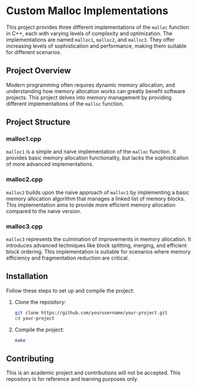 # Custom Malloc Implementations

This project provides three different implementations of the `malloc` function in C++, each with varying levels of complexity and optimization. The implementations are named `malloc1`, `malloc2`, and `malloc3`. They offer increasing levels of sophistication and performance, making them suitable for different scenarios.

## Project Overview

Modern programming often requires dynamic memory allocation, and understanding how memory allocation works can greatly benefit software projects. This project delves into memory management by providing different implementations of the `malloc` function.

## Project Structure

### malloc1.cpp

`malloc1` is a simple and naive implementation of the `malloc` function. It provides basic memory allocation functionality, but lacks the sophistication of more advanced implementations.

### malloc2.cpp

`malloc2` builds upon the naive approach of `malloc1` by implementing a basic memory allocation algorithm that manages a linked list of memory blocks. This implementation aims to provide more efficient memory allocation compared to the naive version.

### malloc3.cpp

`malloc3` represents the culmination of improvements in memory allocation. It introduces advanced techniques like block splitting, merging, and efficient block ordering. This implementation is suitable for scenarios where memory efficiency and fragmentation reduction are critical.

## Installation

Follow these steps to set up and compile the project:

1. Clone the repository:
   ```bash
   git clone https://github.com/yourusername/your-project.git
   cd your-project
   ```

2. Compile the project:
   ```bash
   make
   ```
   
## Contributing

This is an academic project and contributions will not be accepted. This repository is for reference and learning purposes only.

